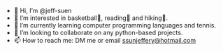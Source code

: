 - 👋 Hi, I’m @jeff-suen
- 👀 I’m interested in basketball🏀, reading📖 and hiking🌲.
- 🌱 I’m currently learning computer programming languages and tennis. 
- 💞️ I’m looking to collaborate on any python-based projects.
- 📫 How to reach me: DM me or email ssunjeffery@hotmail.com

<!---
jeff-suen/jeff-suen is a ✨ special ✨ repository because its `README.md` (this file) appears on your GitHub profile.
You can click the Preview link to take a look at your changes.
--->
